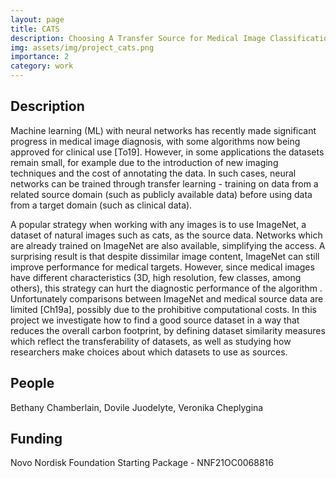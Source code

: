 ```yaml
---
layout: page
title: CATS
description: Choosing A Transfer Source for Medical Image Classification
img: assets/img/project_cats.png
importance: 2
category: work
---
```


<h2>Description</h2>
Machine learning (ML) with neural networks has recently made significant progress in medical image diagnosis, with some algorithms now being approved for clinical use [To19]. However, in some applications the datasets remain small, for example due to the introduction of new imaging techniques and the cost of annotating the data. In such cases, neural networks can be trained through transfer learning - training on data from a related source domain (such as publicly available data) before using data from a target domain (such as clinical data). 

A popular strategy when working with any images is to use ImageNet, a dataset of natural images such as cats, as the source data. Networks which are already trained on ImageNet are also available, simplifying the access. A surprising result is that despite dissimilar image content, ImageNet can still improve performance for medical targets. However, since medical images have different characteristics (3D, high resolution, few classes, among others), this strategy can hurt the diagnostic performance of the algorithm . Unfortunately comparisons between ImageNet and medical source data are limited [Ch19a], possibly due to the prohibitive computational costs. In this project we investigate how to find a good
source dataset in a way that reduces the overall carbon footprint, by defining dataset similarity measures which reflect the transferability of datasets, as well as studying how researchers make choices about which datasets to use as sources. 

<h2>People</h2>
Bethany Chamberlain, Dovile Juodelyte, Veronika Cheplygina
  
<h2>Funding</h2>
Novo Nordisk Foundation Starting Package - NNF21OC0068816
